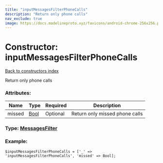 ```yaml
---
title: "inputMessagesFilterPhoneCalls"
description: "Return only phone calls"
nav_exclude: true
image: https://docs.madelineproto.xyz/favicons/android-chrome-256x256.png
---
```

# Constructor: inputMessagesFilterPhoneCalls  
[Back to constructors index](/API_docs/constructors/index.html)



Return only phone calls

### Attributes:

| Name     |    Type       | Required | Description |
|----------|---------------|----------|-------------|
|missed|[Bool](/API_docs/types/Bool.html) | Optional|Return only missed phone calls|



### Type: [MessagesFilter](/API_docs/types/MessagesFilter.html)


### Example:

```
$inputMessagesFilterPhoneCalls = ['_' => 'inputMessagesFilterPhoneCalls', 'missed' => Bool];
```  

